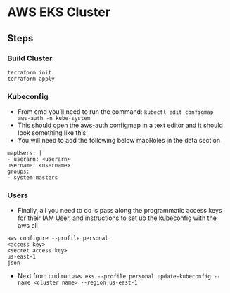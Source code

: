 # AWS EKS Cluster
## Steps
### Build Cluster
```
terraform init
terraform apply
```
### Kubeconfig
- From cmd you’ll need to run the command: ```kubectl edit configmap aws-auth -n kube-system```
- This should open the aws-auth configmap in a text editor and it should look something like this:
- You will need to add the following below mapRoles in the data section
```
mapUsers: |
- userarn: <userarn>
username: <username>
groups:
- system:masters
```

### Users
- Finally, all you need to do is pass along the programmatic access keys for their IAM User, and instructions to set up the kubeconfig with the aws cli
```
aws configure --profile personal
<access key>
<secret access key>
us-east-1
json
```
- Next from cnd run ```aws eks --profile personal update-kubeconfig --name <cluster name> --region us-east-1```